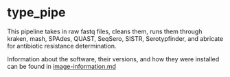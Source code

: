 # type_pipe
This pipeline takes in raw fastq files, cleans them, runs them through kraken, mash, SPAdes, QUAST, SeqSero, SISTR, Serotypfinder, and abricate for antibiotic resistance determination.

Information about the software, their versions, and how they were installed can be found in [image-information.md](image-information.md)


